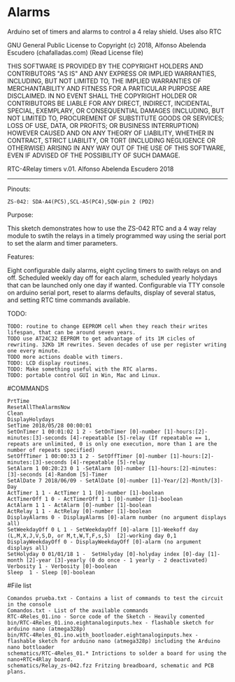 # Alarms
Arduino set of timers and alarms to control a 4 relay shield. Uses also RTC

GNU General Public License to Copyright (c) 2018, Alfonso Abelenda Escudero (chafalladas.com) (Read License file)

THIS SOFTWARE IS PROVIDED BY THE COPYRIGHT HOLDERS AND CONTRIBUTORS "AS IS" AND ANY EXPRESS OR IMPLIED WARRANTIES, INCLUDING, BUT NOT LIMITED TO, THE IMPLIED WARRANTIES OF MERCHANTABILITY AND FITNESS FOR A PARTICULAR PURPOSE ARE DISCLAIMED. IN NO EVENT SHALL THE COPYRIGHT HOLDER OR CONTRIBUTORS BE LIABLE FOR ANY DIRECT, INDIRECT, INCIDENTAL, SPECIAL, EXEMPLARY, OR CONSEQUENTIAL DAMAGES (INCLUDING, BUT NOT LIMITED TO, PROCUREMENT OF SUBSTITUTE GOODS OR SERVICES; LOSS OF USE, DATA, OR PROFITS; OR BUSINESS INTERRUPTION) HOWEVER CAUSED AND ON ANY THEORY OF LIABILITY, WHETHER IN CONTRACT, STRICT LIABILITY, OR TORT (INCLUDING NEGLIGENCE OR OTHERWISE) ARISING IN ANY WAY OUT OF THE USE OF THIS SOFTWARE, EVEN IF ADVISED OF THE POSSIBILITY OF SUCH DAMAGE.

RTC-4Relay timers v.01. Alfonso Abelenda Escudero 2018
******************************************************************************
 Pinouts:
 
 	ZS-042: SDA-A4(PC5),SCL-A5(PC4),SQW-pin 2 (PD2)
	 
Purpose:

 This sketch demonstrates how to use the ZS-042 RTC and a 4 way relay module to swtih the relays in a timely programmed way using the serial port to set the alarm and timer parameters.
 
Features:

 Eight configurable daily alarms, eight cycling timers to swith relays on and off. Scheduled weekly day off for each alarm, scheduled yearly holydays that can be launched only one day if wanted.
 Configurable via TTY console on arduino serial port, reset to alarms defaults, display of several status, and setting RTC time commands available.

TODO: 

	TODO: routine to change EEPROM cell when they reach their writes lifespan, that can be around seven years.
	TODO use AT24C32 EEPROM to get advantage of its 1M cicles of rewriting. 32Kb 1M rewrites. Seven decades of use per register writing one every minute.
	TODO more actions doable with timers.
	TODO: LCD display routines.
	TODO: Make something useful with the RTC alarms.
	TODO: portable control GUI in Win, Mac and Linux.

#COMMANDS

	PrtTime
	ResetAllTheAlarmsNow
	Clean
	DisplayHolydays
	SetTime 2018/05/28 00:00:01
	SetOnTimer 1 00:01:02 1 2 - SetOnTimer [0]-number [1]-hours:[2]-minutes:[3]-seconds [4]-repeatable [5]-relay (If repeatable == 1, repeats are unlimited, 0 is only one execution, more than 1 are the number of repeats specified)
	SetOffTimer 1 00:00:33 1 2 - SetOffTimer [0]-number [1]-hours:[2]-minutes:[3]-seconds [4]-repeatable [5]-relay
	SetAlarm 1 00:20:23 0 1 -SetAlarm [0]-number [1]-hours:[2]-minutes:[3]-seconds [4]-Random [5]-Timer
	SetAlDate 7 2018/06/09 - SetAlDate [0]-number [1]-Year/[2]-Month/[3]-Day	
	ActTimer 1 1 - ActTimer 1 1 [0]-number [1]-boolean
	ActTimerOff 1 0 - ActTimerOff 1 1 [0]-number [1]-boolean
	ActAlarm 1 1 - ActAlarm [0]-number [1]-boolean
	ActRelay 1 1 - ActRelay [0]-number [1]-boolean
	DisplayAlarms 0 - DisplayAlarms [0]-alarm number (no argument displays all)
	SetWeekdayOff 0 L 1 - SetWeekdayOff [0]-alarm [1]-Weekoff day (L,M,X,J,V,S,D, or M,t,W,T,F,s,S)  [2]-working day 0,1
	DisplayWeekdayOff 0 - DisplayWeekdayOff [0]-alarm (no argument displays all)
	SetHolyday 0 01/01/18 1 -  SetHolyday [0]-holyday index [0]-day [1]-month [2]-year [3]-yearly (0 do once - 1 yearly - 2 deactivated)
	Verbosity 1 - Verbosity [0]-boolean 
	Sleep  1 - Sleep [0]-boolean 

#File list
	
	Comandos prueba.txt - Contains a list of commands to test the circuit in the console
	Comandos.txt - List of the available commands
	RTC-4Reles_01.ino - Sorce code of the Sketch - Heavily comented
	bin/RTC-4Reles_01.ino.eightanaloginputs.hex - flashable sketch for arduino nano (atmega328p)
	bin/RTC-4Reles_01.ino.with_bootloader.eightanaloginputs.hex - flashable sketch for arduino nano (atmega328p) including the Arduino nano bottloader
	schematics/RTC-4Reles_01.* Intrictions to solder a board for using the nano+RTC+4Rlay board.
	schematics/Relay_zs-042.fzz Fritzing breadboard, schematic and PCB plans.